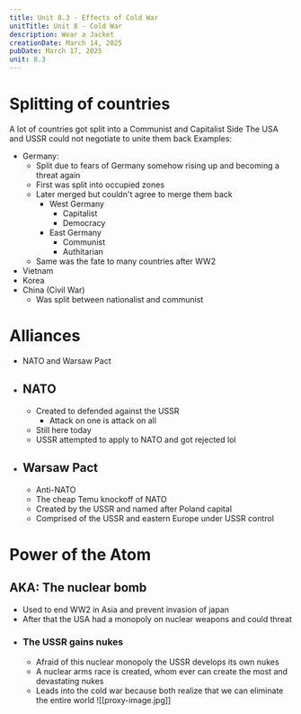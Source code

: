 ```yaml
---
title: Unit 8.3 - Effects of Cold War
unitTitle: Unit 8 - Cold War
description: Wear a Jacket
creationDate: March 14, 2025
pubDate: March 17, 2025
unit: 8.3
---
```

# Splitting of countries
A lot of countries got split into a Communist and Capitalist Side
The USA and USSR could not negotiate to unite them back
Examples:
- Germany:
	- Split due to fears of Germany somehow rising up and becoming a threat again
	- First was split into occupied zones
	- Later merged but couldn't agree to merge them back
		- West Germany
			- Capitalist
			- Democracy
		- East Germany
			- Communist 
			- Authitarian
	- Same was the fate to many countries after WW2
- Vietnam
- Korea
- China (Civil War)
	- Was split between nationalist and communist
# Alliances
- NATO and Warsaw Pact
- ## NATO
	- Created to defended against the USSR
		- Attack on one is attack on all
	- Still here today
	- USSR attempted to apply to NATO and got rejected lol
- ## Warsaw Pact
	- Anti-NATO
	- The cheap Temu knockoff of NATO
	- Created by the USSR and named after Poland capital
	- Comprised of the USSR and eastern Europe under USSR control
# Power of the Atom
## AKA: The nuclear bomb
- Used to end WW2 in Asia and prevent invasion of japan
- After that the USA had a monopoly on nuclear weapons and could threat
- ### The USSR gains nukes
	- Afraid of this nuclear monopoly the USSR develops its own nukes
	- A nuclear arms race is created, whom ever can create the most and devastating nukes
	- Leads into the cold war because both realize that we can eliminate the entire world
![[proxy-image.jpg]]